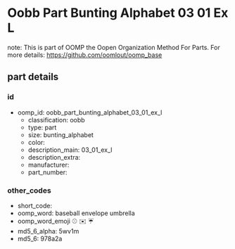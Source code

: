 # Oobb Part Bunting Alphabet 03 01 Ex L  

note: This is part of OOMP the Oopen Organization Method For Parts. For more details: https://github.com/oomlout/oomp_base

##  part details





### id
* oomp_id: oobb_part_bunting_alphabet_03_01_ex_l
  * classification: oobb
  * type: part
  * size: bunting_alphabet
  * color: 
  * description_main: 03_01_ex_l
  * description_extra: 
  * manufacturer: 
  * part_number: 

### other_codes
* short_code: 
* oomp_word: baseball envelope umbrella
* oomp_word_emoji :baseball: :envelope: :umbrella:
* md5_6_alpha: 5wv1m
* md5_6: 978a2a